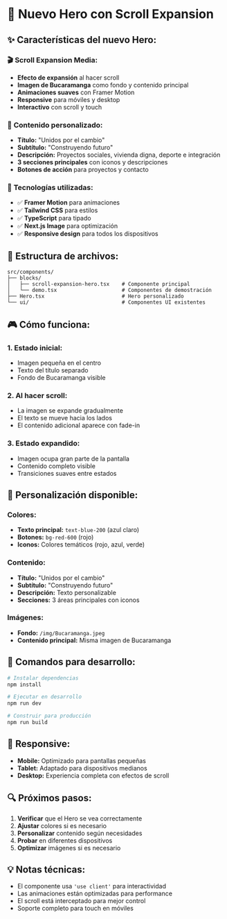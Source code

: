 # 🚀 Nuevo Hero con Scroll Expansion

## ✨ Características del nuevo Hero:

### 🎬 **Scroll Expansion Media:**
- **Efecto de expansión** al hacer scroll
- **Imagen de Bucaramanga** como fondo y contenido principal
- **Animaciones suaves** con Framer Motion
- **Responsive** para móviles y desktop
- **Interactivo** con scroll y touch

### 🎯 **Contenido personalizado:**
- **Título:** "Unidos por el cambio"
- **Subtítulo:** "Construyendo futuro"
- **Descripción:** Proyectos sociales, vivienda digna, deporte e integración
- **3 secciones principales** con iconos y descripciones
- **Botones de acción** para proyectos y contacto

### 🔧 **Tecnologías utilizadas:**
- ✅ **Framer Motion** para animaciones
- ✅ **Tailwind CSS** para estilos
- ✅ **TypeScript** para tipado
- ✅ **Next.js Image** para optimización
- ✅ **Responsive design** para todos los dispositivos

## 📁 Estructura de archivos:

```
src/components/
├── blocks/
│   ├── scroll-expansion-hero.tsx    # Componente principal
│   └── demo.tsx                     # Componentes de demostración
├── Hero.tsx                         # Hero personalizado
└── ui/                              # Componentes UI existentes
```

## 🎮 Cómo funciona:

### **1. Estado inicial:**
- Imagen pequeña en el centro
- Texto del título separado
- Fondo de Bucaramanga visible

### **2. Al hacer scroll:**
- La imagen se expande gradualmente
- El texto se mueve hacia los lados
- El contenido adicional aparece con fade-in

### **3. Estado expandido:**
- Imagen ocupa gran parte de la pantalla
- Contenido completo visible
- Transiciones suaves entre estados

## 🎨 Personalización disponible:

### **Colores:**
- **Texto principal:** `text-blue-200` (azul claro)
- **Botones:** `bg-red-600` (rojo)
- **Iconos:** Colores temáticos (rojo, azul, verde)

### **Contenido:**
- **Título:** "Unidos por el cambio"
- **Subtítulo:** "Construyendo futuro"
- **Descripción:** Texto personalizable
- **Secciones:** 3 áreas principales con iconos

### **Imágenes:**
- **Fondo:** `/img/Bucaramanga.jpeg`
- **Contenido principal:** Misma imagen de Bucaramanga

## 🚀 Comandos para desarrollo:

```bash
# Instalar dependencias
npm install

# Ejecutar en desarrollo
npm run dev

# Construir para producción
npm run build
```

## 📱 Responsive:

- **Mobile:** Optimizado para pantallas pequeñas
- **Tablet:** Adaptado para dispositivos medianos
- **Desktop:** Experiencia completa con efectos de scroll

## 🔍 Próximos pasos:

1. **Verificar** que el Hero se vea correctamente
2. **Ajustar** colores si es necesario
3. **Personalizar** contenido según necesidades
4. **Probar** en diferentes dispositivos
5. **Optimizar** imágenes si es necesario

## 💡 Notas técnicas:

- El componente usa `'use client'` para interactividad
- Las animaciones están optimizadas para performance
- El scroll está interceptado para mejor control
- Soporte completo para touch en móviles

